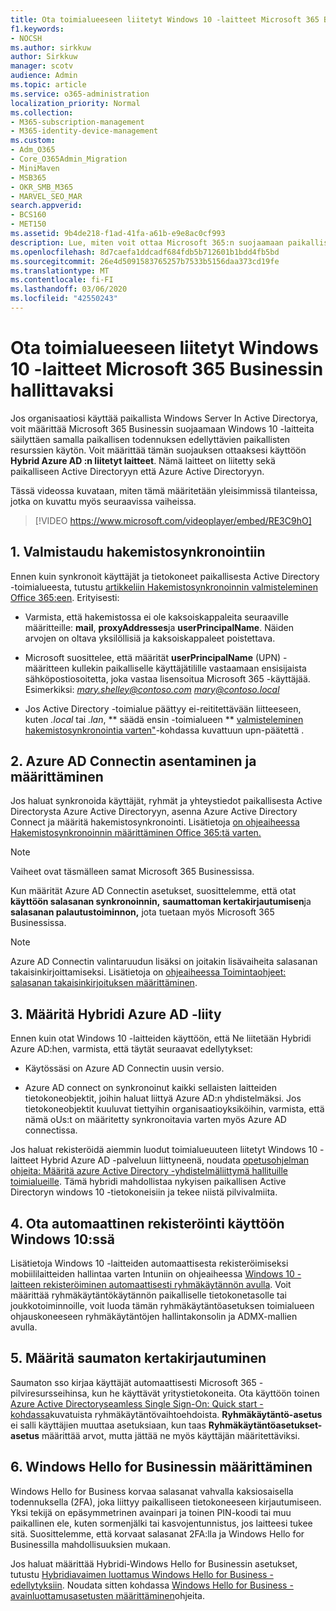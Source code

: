 ```yaml
---
title: Ota toimialueeseen liitetyt Windows 10 -laitteet Microsoft 365 Businessin hallittavaksi
f1.keywords:
- NOCSH
ms.author: sirkkuw
author: Sirkkuw
manager: scotv
audience: Admin
ms.topic: article
ms.service: o365-administration
localization_priority: Normal
ms.collection:
- M365-subscription-management
- M365-identity-device-management
ms.custom:
- Adm_O365
- Core_O365Admin_Migration
- MiniMaven
- MSB365
- OKR_SMB_M365
- MARVEL_SEO_MAR
search.appverid:
- BCS160
- MET150
ms.assetid: 9b4de218-f1ad-41fa-a61b-e9e8ac0cf993
description: Lue, miten voit ottaa Microsoft 365:n suojaamaan paikallisia Active-Directory-liitettyjä Windows 10 -laitteita muutamassa vaiheessa.
ms.openlocfilehash: 8d7caefa1ddcadf684fdb5b712601b1bdd4fb5bd
ms.sourcegitcommit: 26e4d5091583765257b7533b5156daa373cd19fe
ms.translationtype: MT
ms.contentlocale: fi-FI
ms.lasthandoff: 03/06/2020
ms.locfileid: "42550243"
---
```

# <a name="enable-domain-joined-windows-10-devices-to-be-managed-by-microsoft-365-business"></a>Ota toimialueeseen liitetyt Windows 10 -laitteet Microsoft 365 Businessin hallittavaksi

Jos organisaatiosi käyttää paikallista Windows Server In Active Directorya, voit määrittää Microsoft 365 Businessin suojaamaan Windows 10 -laitteita säilyttäen samalla paikallisen todennuksen edellyttävien paikallisten resurssien käytön.
Voit määrittää tämän suojauksen ottaaksesi käyttöön **Hybrid Azure AD :n liitetyt laitteet**. Nämä laitteet on liitetty sekä paikalliseen Active Directoryyn että Azure Active Directoryyn.

Tässä videossa kuvataan, miten tämä määritetään yleisimmissä tilanteissa, jotka on kuvattu myös seuraavissa vaiheissa.

> [!VIDEO https://www.microsoft.com/videoplayer/embed/RE3C9hO]
  

## <a name="1-prepare-for-directory-synchronization"></a>1. Valmistaudu hakemistosynkronointiin 

Ennen kuin synkronoit käyttäjät ja tietokoneet paikallisesta Active Directory -toimialueesta, tutustu [artikkeliin Hakemistosynkronoinnin valmisteleminen Office 365:een](https://docs.microsoft.com/office365/enterprise/prepare-for-directory-synchronization). Erityisesti:

   - Varmista, että hakemistossa ei ole kaksoiskappaleita seuraaville määritteille: **mail**, **proxyAddresses**ja **userPrincipalName**. Näiden arvojen on oltava yksilöllisiä ja kaksoiskappaleet poistettava.
   
   - Microsoft suosittelee, että määrität **userPrincipalName** (UPN) -määritteen kullekin paikalliselle käyttäjätilille vastaamaan ensisijaista sähköpostiosoitetta, joka vastaa lisensoitua Microsoft 365 -käyttäjää. Esimerkiksi: *mary.shelley@contoso.com* *mary@contoso.local*
   
   - Jos Active Directory -toimialue päättyy ei-reititettävään liitteeseen, kuten *.local* tai *.lan*, ** säädä ensin -toimialueen ** [valmisteleminen hakemistosynkronointia varten"](https://docs.microsoft.com/office365/enterprise/prepare-a-non-routable-domain-for-directory-synchronization)-kohdassa kuvattuun upn-päätettä . 

## <a name="2-install-and-configure-azure-ad-connect"></a>2. Azure AD Connectin asentaminen ja määrittäminen

Jos haluat synkronoida käyttäjät, ryhmät ja yhteystiedot paikallisesta Active Directorysta Azure Active Directoryyn, asenna Azure Active Directory Connect ja määritä hakemistosynkronointi. Lisätietoja [on ohjeaiheessa Hakemistosynkronoinnin määrittäminen Office 365:tä varten.](https://support.office.com/article/1b3b5318-6977-42ed-b5c7-96fa74b08846)

> [!NOTE]
> Vaiheet ovat täsmälleen samat Microsoft 365 Businessissa. 

Kun määrität Azure AD Connectin asetukset, suosittelemme, että otat **käyttöön salasanan synkronoinnin,** **saumattoman kertakirjautumisen**ja **salasanan palautustoiminnon,** jota tuetaan myös Microsoft 365 Businessissa.

> [!NOTE]
> Azure AD Connectin valintaruudun lisäksi on joitakin lisävaiheita salasanan takaisinkirjoittamiseksi. Lisätietoja on [ohjeaiheessa Toimintaohjeet: salasanan takaisinkirjoituksen määrittäminen](https://docs.microsoft.com/azure/active-directory/authentication/howto-sspr-writeback). 

## <a name="3-configure-hybrid-azure-ad-join"></a>3. Määritä Hybridi Azure AD -liity

Ennen kuin otat Windows 10 -laitteiden käyttöön, että Ne liitetään Hybridi Azure AD:hen, varmista, että täytät seuraavat edellytykset:

   - Käytössäsi on Azure AD Connectin uusin versio.

   - Azure AD connect on synkronoinut kaikki sellaisten laitteiden tietokoneobjektit, joihin haluat liittyä Azure AD:n yhdistelmäksi. Jos tietokoneobjektit kuuluvat tiettyihin organisaatioyksiköihin, varmista, että nämä oUs:t on määritetty synkronoitavia varten myös Azure AD connectissa.

Jos haluat rekisteröidä aiemmin luodut toimialueuuteen liitetyt Windows 10 -laitteet Hybrid Azure AD -palveluun liittyneenä, noudata [opetusohjelman ohjeita: Määritä azure Active Directory -yhdistelmäliittymä hallituille toimialueille](https://docs.microsoft.com/azure/active-directory/devices/hybrid-azuread-join-managed-domains#configure-hybrid-azure-ad-join). Tämä hybridi mahdollistaa nykyisen paikallisen Active Directoryn windows 10 -tietokoneisiin ja tekee niistä pilvivalmiita.
    
## <a name="4-enable-automatic-enrollment-for-windows-10"></a>4. Ota automaattinen rekisteröinti käyttöön Windows 10:ssä

 Lisätietoja Windows 10 -laitteiden automaattisesta rekisteröimiseksi mobiililaitteiden hallintaa varten Intuniin on ohjeaiheessa [Windows 10 -laitteen rekisteröiminen automaattisesti ryhmäkäytännön avulla](https://docs.microsoft.com/windows/client-management/mdm/enroll-a-windows-10-device-automatically-using-group-policy). Voit määrittää ryhmäkäytäntökäytännön paikalliselle tietokonetasolle tai joukkotoiminnoille, voit luoda tämän ryhmäkäytäntöasetuksen toimialueen ohjauskoneeseen ryhmäkäytäntöjen hallintakonsolin ja ADMX-mallien avulla.

## <a name="5-configure-seamless-single-sign-on"></a>5. Määritä saumaton kertakirjautuminen

  Saumaton sso kirjaa käyttäjät automaattisesti Microsoft 365 -pilviresursseihinsa, kun he käyttävät yritystietokoneita. Ota käyttöön toinen [Azure Active Directoryseamless Single Sign-On: Quick start -kohdassa](https://docs.microsoft.com/azure/active-directory/hybrid/how-to-connect-sso-quick-start#step-2-enable-the-feature)kuvatuista ryhmäkäytäntövaihtoehdoista. **Ryhmäkäytäntö-asetus** ei salli käyttäjien muuttaa asetuksiaan, kun taas **Ryhmäkäytäntöasetukset-asetus** määrittää arvot, mutta jättää ne myös käyttäjän määritettäviksi.

## <a name="6-set-up-windows-hello-for-business"></a>6. Windows Hello for Businessin määrittäminen

 Windows Hello for Business korvaa salasanat vahvalla kaksiosaisella todennuksella (2FA), joka liittyy paikalliseen tietokoneeseen kirjautumiseen. Yksi tekijä on epäsymmetrinen avainpari ja toinen PIN-koodi tai muu paikallinen ele, kuten sormenjälki tai kasvojentunnistus, jos laitteesi tukee sitä. Suosittelemme, että korvaat salasanat 2FA:lla ja Windows Hello for Businessilla mahdollisuuksien mukaan.

Jos haluat määrittää Hybridi-Windows Hello for Businessin asetukset, tutustu [Hybridiavaimen luottamus Windows Hello for Business -edellytyksiin](https://docs.microsoft.com/windows/security/identity-protection/hello-for-business/hello-hybrid-key-trust-prereqs). Noudata sitten kohdassa [Windows Hello for Business -avainluottamusasetusten määrittäminen](https://docs.microsoft.com/windows/security/identity-protection/hello-for-business/hello-hybrid-key-whfb-settings)ohjeita. 
